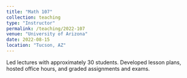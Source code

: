 ```yaml
---
title: "Math 107"
collection: teaching
type: "Instructor"
permalink: /teaching/2022-107
venue: "University of Arizona"
date: 2022-08-15
location: "Tucson, AZ"
---
```


Led lectures with approximately 30 students. Developed lesson plans, hosted office hours, and graded assignments and exams. 
